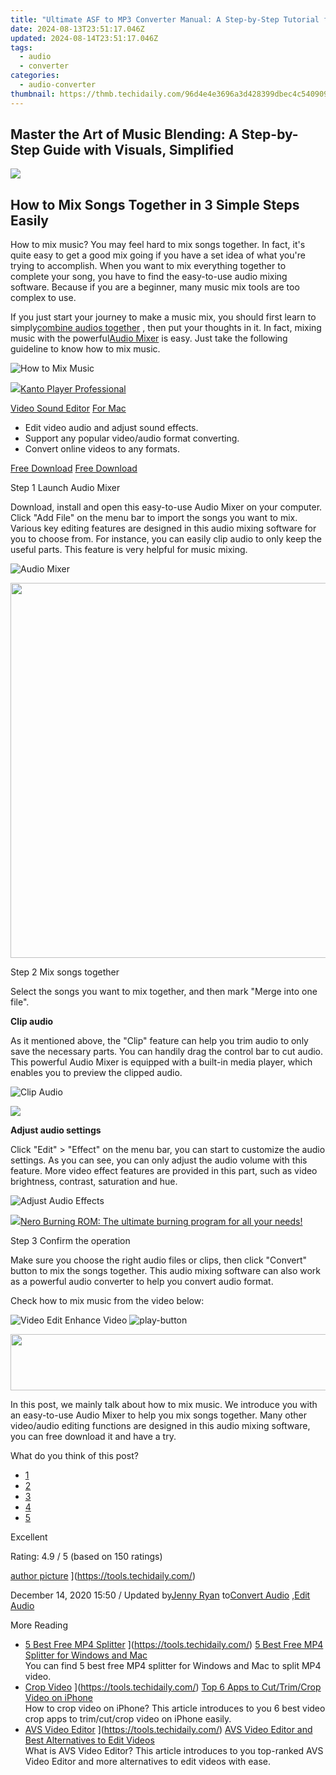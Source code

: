 ```yaml
---
title: "Ultimate ASF to MP3 Converter Manual: A Step-by-Step Tutorial for Perfect Sound Quality"
date: 2024-08-13T23:51:17.046Z
updated: 2024-08-14T23:51:17.046Z
tags:
  - audio
  - converter
categories:
  - audio-converter
thumbnail: https://thmb.techidaily.com/96d4e4e3696a3d428399dbec4c54090942565cd5b197d0762ff7457e8ce649a0.jpg
---
```


## Master the Art of Music Blending: A Step-by-Step Guide with Visuals, Simplified

<!-- affiliate ads begin -->
<a href="https://estore.winxdvd.com/order/checkout.php?PRODS=12653853&QTY=1&AFFILIATE=108875&CART=1"><img src="https://secure.avangate.com/images/merchant/bcb41ccdc4363c6848a1d760f26c28a0/products/14_videoproc-converter-ai-box.png" border="0"></a>
<!-- affiliate ads end -->
## How to Mix Songs Together in 3 Simple Steps Easily

 How to mix music? You may feel hard to mix songs together. In fact, it's quite easy to get a good mix going if you have a set idea of what you're trying to accomplish. When you want to mix everything together to complete your song, you have to find the easy-to-use audio mixing software. Because if you are a beginner, many music mix tools are too complex to use.

 If you just start your journey to make a music mix, you should first learn to simply[combine audios together](https://tools.techidaily.com/) , then put your thoughts in it. In fact, mixing music with the powerful[Audio Mixer](https://tools.techidaily.com/aiseesoft/video-converter-ultimate/) is easy. Just take the following guideline to know how to mix music.

![How to Mix Music](https://www.aiseesoft.com/images/feature/how-to-mix-music.jpg)
<!-- affiliate ads begin -->
<a href="https://secure.2checkout.com/order/checkout.php?PRODS=4742929&QTY=1&AFFILIATE=108875&CART=1"><img src="https://secure.avangate.com/images/merchant/e09fdffe648a30658a9657bbed7b2388/products/boxshot(2).png" border="0">Kanto Player Professional</a>
<!-- affiliate ads end -->

[Video Sound Editor](https://tools.techidaily.com/aiseesoft/video-converter-ultimate/) [For Mac](https://tools.techidaily.com/aiseesoft/video-converter-ultimate/)

* Edit video audio and adjust sound effects.
* Support any popular video/audio format converting.
* Convert online videos to any formats.

[Free Download](https://secure.2checkout.com/order/cart.php?PRODS=4575878&QTY=1&AFFILIATE=108875) [Free Download](https://secure.2checkout.com/order/cart.php?PRODS=4594445&QTY=1&AFFILIATE=108875)

Step 1 Launch Audio Mixer

 Download, install and open this easy-to-use Audio Mixer on your computer. Click "Add File" on the menu bar to import the songs you want to mix. Various key editing features are designed in this audio mixing software for you to choose from. For instance, you can easily clip audio to only keep the useful parts. This feature is very helpful for music mixing.

![Audio Mixer](https://www.aiseesoft.com/images/video-converter-ultimate/run-aiseesoft-video-converter-ultimate.jpg)
<!-- affiliate ads begin -->
<a href="https://appsumo.8odi.net/c/5597632/2075461/7443" target="_top" id="2075461"><img src="//a.impactradius-go.com/display-ad/7443-2075461" border="0" alt="" width="1200" height="600"/></a><img height="0" width="0" src="https://appsumo.8odi.net/i/5597632/2075461/7443" style="position:absolute;visibility:hidden;" border="0" />
<!-- affiliate ads end -->

Step 2 Mix songs together

 Select the songs you want to mix together, and then mark "Merge into one file".

**Clip audio**

 As it mentioned above, the "Clip" feature can help you trim audio to only save the necessary parts. You can handily drag the control bar to cut audio. This powerful Audio Mixer is equipped with a built-in media player, which enables you to preview the clipped audio.

![Clip Audio](https://www.aiseesoft.com/images/video-converter-ultimate/clip-audio.jpg)
<!-- affiliate ads begin -->
<a href="https://secure.2checkout.com/order/checkout.php?PRODS=4728277&QTY=1&AFFILIATE=108875&CART=1"><img src="https://secure.avangate.com/images/merchant/f7f07e7dab09533bc71247a5b29a7373/products/1_iDeviceMessageBox.png" border="0"></a>
<!-- affiliate ads end -->

**Adjust audio settings**

 Click "Edit" > "Effect" on the menu bar, you can start to customize the audio settings. As you can see, you can only adjust the audio volume with this feature. More video effect features are provided in this part, such as video brightness, contrast, saturation and hue.

![Adjust Audio Effects](https://www.aiseesoft.com/images/video-converter-ultimate/apply-audio-effects.jpg)
<!-- affiliate ads begin -->
<a href="https://store.nero.com/order/checkout.php?PRODS=39694080&QTY=1&AFFILIATE=108875&CART=1"><img src="http://cdnwww.nero.com/nero-com-wAssets/img/banners/2023/nbr/fire/Screenshot_1red_gb.jpg" border="0">Nero Burning ROM:
The ultimate burning program for all your needs!</a>
<!-- affiliate ads end -->

Step 3 Confirm the operation

 Make sure you choose the right audio files or clips, then click "Convert" button to mix the songs together. This audio mixing software can also work as a powerful audio converter to help you convert audio format.

Check how to mix music from the video below:

![Video Edit Enhance Video](https://www.aiseesoft.com/images/youtube-video/video-edit-enhance-video.jpg) ![play-button](https://www.aiseesoft.com/images/play-button.png)
<!-- affiliate ads begin -->
<a href="https://newchic.sjv.io/c/5597632/1659704/14420" target="_top" id="1659704"><img src="//a.impactradius-go.com/display-ad/14420-1659704" border="0" alt="" width="728" height="90"/></a><img height="0" width="0" src="https://imp.pxf.io/i/5597632/1659704/14420" style="position:absolute;visibility:hidden;" border="0" />
<!-- affiliate ads end -->

 In this post, we mainly talk about how to mix music. We introduce you with an easy-to-use Audio Mixer to help you mix songs together. Many other video/audio editing functions are designed in this audio mixing software, you can free download it and have a try.

What do you think of this post?

* [1](https://tools.techidaily.com/)
* [2](https://tools.techidaily.com/)
* [3](https://tools.techidaily.com/)
* [4](https://tools.techidaily.com/)
* [5](https://tools.techidaily.com/)

Excellent

Rating: 4.9 / 5 (based on 150 ratings)

[author picture](https://www.aiseesoft.com/images/author/jenny.png) ](https://tools.techidaily.com/)

 December 14, 2020 15:50 / Updated by[Jenny Ryan](https://tools.techidaily.com/) to[Convert Audio](https://tools.techidaily.com/) ,[Edit Audio](https://tools.techidaily.com/)

More Reading

* [5 Best Free MP4 Splitter](https://www.aiseesoft.com/images/more-reading/mp4-splitter-s.jpg) ](https://tools.techidaily.com/) [5 Best Free MP4 Splitter for Windows and Mac](https://tools.techidaily.com/)  
 You can find 5 best free MP4 splitter for Windows and Mac to split MP4 video.
* [Crop Video](https://www.aiseesoft.com/images/more-reading/crop-video-s.jpg) ](https://tools.techidaily.com/) [Top 6 Apps to Cut/Trim/Crop Video on iPhone](https://tools.techidaily.com/)  
 How to crop video on iPhone? This article introduces to you 6 best video crop apps to trim/cut/crop video on iPhone easily.
* [AVS Video Editor](https://www.aiseesoft.com/images/more-reading/avs-video-editor-s.jpg) ](https://tools.techidaily.com/) [AVS Video Editor and Best Alternatives to Edit Videos](https://tools.techidaily.com/)  
 What is AVS Video Editor? This article introduces to you top-ranked AVS Video Editor and more alternatives to edit videos with ease.

<ins class="adsbygoogle"
     style="display:block"
     data-ad-format="autorelaxed"
     data-ad-client="ca-pub-7571918770474297"
     data-ad-slot="1223367746"></ins>



<ins class="adsbygoogle"
     style="display:block"
     data-ad-client="ca-pub-7571918770474297"
     data-ad-slot="8358498916"
     data-ad-format="auto"
     data-full-width-responsive="true"></ins>
